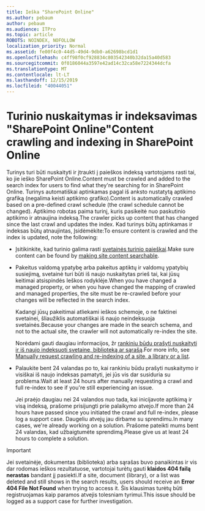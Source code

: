 ```yaml
---
title: Ieška "SharePoint Online"
ms.author: pebaum
author: pebaum
ms.audience: ITPro
ms.topic: article
ROBOTS: NOINDEX, NOFOLLOW
localization_priority: Normal
ms.assetid: fe00f4c0-44d5-49d4-9db0-a62698bcd1d1
ms.openlocfilehash: c4ff98f0cf928834c803542340b32da15a40d583
ms.sourcegitcommit: 0f0186044a3597e42ad14c32ca58e7224344dcfa
ms.translationtype: MT
ms.contentlocale: lt-LT
ms.lasthandoff: 12/15/2019
ms.locfileid: "40044051"
---
```

# <a name="content-crawling-and-indexing-in-sharepoint-online"></a><span data-ttu-id="f28ac-102">Turinio nuskaitymas ir indeksavimas "SharePoint Online"</span><span class="sxs-lookup"><span data-stu-id="f28ac-102">Content crawling and indexing in SharePoint Online</span></span>

<span data-ttu-id="f28ac-103">Turinys turi būti nuskaityti ir įtraukti į paieškos indeksą vartotojams rasti tai, ko jie ieško SharePoint Online.</span><span class="sxs-lookup"><span data-stu-id="f28ac-103">Content must be crawled and added to the search index for users to find what they're searching for in SharePoint Online.</span></span> <span data-ttu-id="f28ac-104">Turinys automatiškai aptinkamas pagal iš anksto nustatytą aptikimo grafiką (negalima keisti aptikimo grafiko).</span><span class="sxs-lookup"><span data-stu-id="f28ac-104">Content is automatically crawled based on a pre-defined crawl schedule (the crawl schedule cannot be changed).</span></span> <span data-ttu-id="f28ac-105">Aptikimo robotas paima turinį, kuris pasikeitė nuo paskutinio aptikimo ir atnaujina indeksą.</span><span class="sxs-lookup"><span data-stu-id="f28ac-105">The crawler picks up content that has changed since the last crawl and updates the index.</span></span> <span data-ttu-id="f28ac-106">Kad turinys būtų aptinkamas ir indeksas būtų atnaujintas, Įsidėmėkite:</span><span class="sxs-lookup"><span data-stu-id="f28ac-106">To ensure content is crawled and the index is updated, note the following:</span></span>

- <span data-ttu-id="f28ac-107">Įsitikinkite, kad turinio galima rasti [svetainės turinio paieškai](https://docs.microsoft.com/sharepoint/make-site-content-searchable).</span><span class="sxs-lookup"><span data-stu-id="f28ac-107">Make sure content can be found by [making site content searchable](https://docs.microsoft.com/sharepoint/make-site-content-searchable).</span></span>

- <span data-ttu-id="f28ac-108">Pakeitus valdomą ypatybę arba pakeitus aptiktų ir valdomų ypatybių susiejimą, svetainė turi būti iš naujo nuskaitytas prieš tai, kai jūsų keitimai atsispindės Ieškos rodyklėje.</span><span class="sxs-lookup"><span data-stu-id="f28ac-108">When you have changed a managed property, or when you have changed the mapping of crawled and managed properties, the site must be re-crawled before your changes will be reflected in the search index.</span></span> 

    <span data-ttu-id="f28ac-109">Kadangi jūsų pakeitimai atliekami ieškos schemoje, o ne faktinei svetainei, šliaužiklis automatiškai iš naujo neindeksuoja svetainės.</span><span class="sxs-lookup"><span data-stu-id="f28ac-109">Because your changes are made in the search schema, and not to the actual site, the crawler will not automatically re-index the site.</span></span> 

    <span data-ttu-id="f28ac-110">Norėdami gauti daugiau informacijos, žr [rankiniu būdu prašyti nuskaityti ir iš naujo indeksuoti svetainę, biblioteką ar sąrašą](https://docs.microsoft.com/sharepoint/crawl-site-conten).</span><span class="sxs-lookup"><span data-stu-id="f28ac-110">For more info, see [Manually request crawling and re-indexing of a site, a library or a list](https://docs.microsoft.com/sharepoint/crawl-site-conten).</span></span>

- <span data-ttu-id="f28ac-111">Palaukite bent 24 valandas po to, kai rankiniu būdu prašyti nuskaitymo ir visiškai iš naujo indeksas pamatyti, jei jūs vis dar susiduria su problema.</span><span class="sxs-lookup"><span data-stu-id="f28ac-111">Wait at least 24 hours after manually requesting a crawl and full re-index to see if you're still experiencing an issue.</span></span> 

    <span data-ttu-id="f28ac-112">Jei praėjo daugiau nei 24 valandos nuo tada, kai inicijavote aptikimą ir visą indeksą, prašome prisijungti prie palaikymo atvejo.</span><span class="sxs-lookup"><span data-stu-id="f28ac-112">If more than 24 hours have passed since you initiated the crawl and full re-index, please log a support case.</span></span> <span data-ttu-id="f28ac-113">Daugeliu atvejų jau dirbame su sprendimu.</span><span class="sxs-lookup"><span data-stu-id="f28ac-113">In many cases, we're already working on a solution.</span></span> <span data-ttu-id="f28ac-114">Prašome pateikti mums bent 24 valandas, kad užbaigtumėte sprendimą.</span><span class="sxs-lookup"><span data-stu-id="f28ac-114">Please give us at least 24 hours to complete a solution.</span></span>

> [!IMPORTANT]
> <span data-ttu-id="f28ac-115">Jei svetainėje, dokumentas (biblioteka) arba sąrašas buvo panaikintas ir vis dar rodomas ieškos rezultatuose, vartotojai turėtų gauti **klaidos 404 failą nerastas** bandant jį pasiekti.</span><span class="sxs-lookup"><span data-stu-id="f28ac-115">If a site, document (library), or a list was deleted and still shows in the search results, users should receive an **Error 404 File Not Found** when trying to access it.</span></span> <span data-ttu-id="f28ac-116">Šis klausimas turėtų būti registruojamas kaip paramos atvejis tolesniam tyrimui.</span><span class="sxs-lookup"><span data-stu-id="f28ac-116">This issue should be logged as a support case for further investigation.</span></span> 



